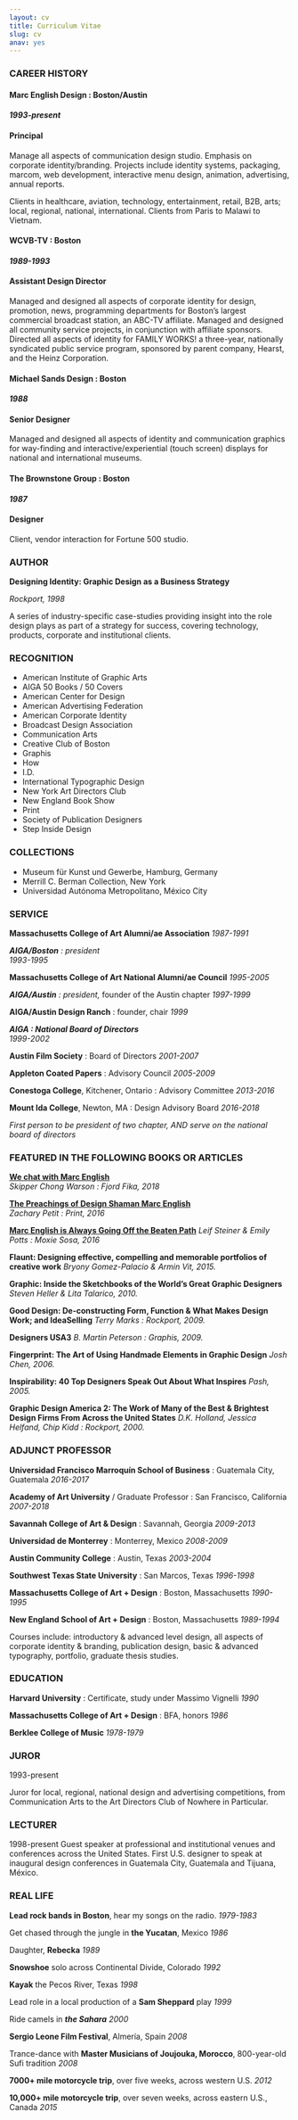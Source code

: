 ```yaml
---
layout: cv
title: Curriculum Vitae
slug: cv
anav: yes
---
```


<section id="cv-col-1">

### CAREER HISTORY

#### __Marc English Design__ : Boston/Austin  
#### _1993-present_  
#### Principal

Manage all aspects of communication design studio. Emphasis on corporate identity/branding. Projects include identity systems,  packaging, marcom, web development, interactive menu design, animation, advertising, annual reports.

Clients in healthcare, aviation, technology, entertainment, retail, B2B, arts; local, regional, national, international. Clients from Paris to Malawi to Vietnam.

#### __WCVB-TV__ : Boston
#### _1989-1993_
#### Assistant Design Director

Managed and designed all aspects of corporate identity for design, promotion, news, programming departments for Boston’s largest commercial broadcast station, an ABC-TV affiliate. Managed and designed all community service projects, in conjunction with affiliate sponsors. Directed all aspects of identity for FAMILY WORKS! a three-year, nationally syndicated public service program, sponsored by parent company, Hearst, and the Heinz Corporation.

#### __Michael Sands Design__ : Boston
#### _1988_
#### Senior Designer

Managed and designed all aspects of identity and communication graphics for way-finding and interactive/experiential (touch screen) displays for national and international museums.

#### __The Brownstone Group__ : Boston
#### _1987_
#### Designer

Client, vendor interaction for Fortune 500 studio.

### AUTHOR

__Designing Identity: Graphic Design as a Business Strategy__

_Rockport, 1998_

A series of industry-specific case-studies providing insight
into the role design plays as part of a strategy for success,
covering technology, products, corporate and institutional
clients.

### RECOGNITION

- American Institute of Graphic Arts
- AIGA 50 Books / 50 Covers
- American Center for Design
- American Advertising Federation
- American Corporate Identity
- Broadcast Design Association
- Communication Arts
- Creative Club of Boston
- Graphis
- How
- I.D.
- International Typographic Design
- New York Art Directors Club
- New England Book Show
- Print
- Society of Publication Designers
- Step Inside Design

### COLLECTIONS

- Museum für Kunst und Gewerbe, Hamburg, Germany
- Merrill C. Berman Collection, New York
- Universidad Autónoma Metropolitano, México City

### SERVICE

__Massachusetts College of Art Alumni/ae Association__
_1987-1991_

<i>__AIGA/Boston__ : president</i>  
_1993-1995_

__Massachusetts College of Art National Alumni/ae Council__
_1995-2005_

<i>__AIGA/Austin__ : president,</i> founder of the Austin chapter
_1997-1999_

__AIGA/Austin Design Ranch__ : founder, chair
_1999_

<i>__AIGA : National Board of Directors__</i>  
_1999-2002_

__Austin Film Society__ : Board of Directors
_2001-2007_

__Appleton Coated Papers__ : Advisory Council
_2005-2009_

__Conestoga College__, Kitchener, Ontario : Advisory Committee
_2013-2016_

__Mount Ida College__, Newton, MA : Design Advisory Board
_2016-2018_

<i>First person to be president of two chapter, AND serve on the national board of directors</i>

</section>
<section id="cv-col-2">

### FEATURED IN THE FOLLOWING BOOKS OR ARTICLES

[__We chat with Marc English__](https://podcasts.apple.com/us/podcast/fika-with-marc-english-and-skipper-chong-warson/id1188221550?i=1000416008666)  
_Skipper Chong Warson : Fjord Fika, 2018_

[__The Preachings of Design Shaman Marc English__](http://www.printmag.com/imprint/the-preachings-of-design-shaman-marc-english/)  
_Zachary Petit : Print, 2016_

[__Marc English is Always Going Off the Beaten Path__](https://moxiesozo.com/2016/09/20/marc-english-is-always-going-off-the-beaten-path/)
_Leif Steiner & Emily Potts : Moxie Sosa, 2016_

__Flaunt: Designing effective, compelling and memorable portfolios of creative work__
_Bryony Gomez-Palacio & Armin Vit, 2015._

__Graphic: Inside the Sketchbooks of the World’s Great Graphic Designers__
_Steven Heller & Lita Talarico, 2010._

__Good Design: De-constructing Form, Function & What Makes Design Work; and IdeaSelling__
_Terry Marks : Rockport, 2009._

__Designers USA3__
_B. Martin Peterson : Graphis, 2009._

__Fingerprint: The Art of Using Handmade Elements in Graphic Design__
_Josh Chen, 2006._

__Inspirability: 40 Top Designers Speak Out About What Inspires__
_Pash, 2005._

__Graphic Design America 2: The Work of Many of the Best & Brightest Design Firms From Across the United States__
_D.K. Holland, Jessica Helfand, Chip Kidd : Rockport, 2000._

### ADJUNCT PROFESSOR

__Universidad Francisco Marroquín School of Business__ : Guatemala City, Guatemala
_2016-2017_

__Academy of Art University__ / Graduate Professor : San Francisco, California
_2007-2018_

__Savannah College of Art & Design__ : Savannah, Georgia
_2009-2013_

__Universidad de Monterrey__ : Monterrey, Mexico
_2008-2009_

__Austin Community College__ : Austin, Texas
_2003-2004_

__Southwest Texas State University__ : San Marcos, Texas
_1996-1998_

__Massachusetts College of Art + Design__ : Boston, Massachusetts
_1990-1995_

__New England School of Art + Design__ : Boston, Massachusetts
_1989-1994_

Courses include: introductory & advanced level design, all aspects of corporate identity & branding, publication design, basic & advanced typography, portfolio, graduate thesis studies.

### EDUCATION

__Harvard University__ : Certificate, study under Massimo Vignelli
_1990_

__Massachusetts College of Art + Design__ : BFA, honors
_1986_

__Berklee College of Music__
_1978-1979_


### JUROR

1993-present

Juror for local, regional, national design and advertising competitions, from Communication Arts to the Art Directors Club of Nowhere in Particular.

### LECTURER

1998-present
Guest speaker at professional and institutional venues and conferences across the United States. First U.S. designer to speak at inaugural design conferences in Guatemala City, Guatemala and Tijuana, México.

### REAL LIFE

__Lead rock bands in Boston__, hear my songs on the radio.
_1979-1983_

Get chased through the jungle in __the Yucatan__, Mexico
_1986_

Daughter, __Rebecka__
_1989_

__Snowshoe__ solo across Continental Divide, Colorado
_1992_

__Kayak__ the Pecos River, Texas
_1998_

Lead role in a local production of a __Sam Sheppard__ play
_1999_

Ride camels in ___the Sahara___
_2000_

__Sergio Leone Film Festival__, Almería, Spain
_2008_

Trance-dance with __Master Musicians of Joujouka, Morocco__, 800-year-old Sufi tradition
_2008_

__7000+ mile motorcycle trip__, over five weeks, across western U.S.
_2012_

__10,000+ mile motorcycle trip__, over seven weeks, across eastern U.S., Canada
_2015_

</section>
